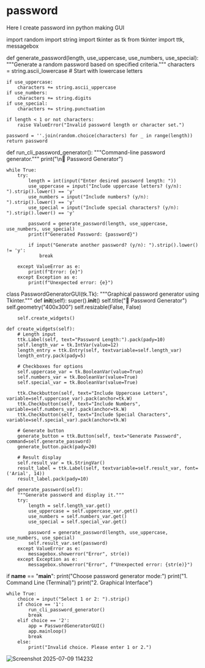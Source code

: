 # password
Here I create password inn python making GUI

import random
import string
import tkinter as tk
from tkinter import ttk, messagebox

def generate_password(length, use_uppercase, use_numbers, use_special):
    """Generate a random password based on specified criteria."""
    characters = string.ascii_lowercase  # Start with lowercase letters

    if use_uppercase:
        characters += string.ascii_uppercase
    if use_numbers:
        characters += string.digits
    if use_special:
        characters += string.punctuation

    if length < 1 or not characters:
        raise ValueError("Invalid password length or character set.")

    password = ''.join(random.choice(characters) for _ in range(length))
    return password

def run_cli_password_generator():
    """Command-line password generator."""
    print("\n🔑 Password Generator")
    
    while True:
        try:
            length = int(input("Enter desired password length: "))
            use_uppercase = input("Include uppercase letters? (y/n): ").strip().lower() == 'y'
            use_numbers = input("Include numbers? (y/n): ").strip().lower() == 'y'
            use_special = input("Include special characters? (y/n): ").strip().lower() == 'y'
            
            password = generate_password(length, use_uppercase, use_numbers, use_special)
            print(f"Generated Password: {password}")
            
            if input("Generate another password? (y/n): ").strip().lower() != 'y':
                break
                
        except ValueError as e:
            print(f"Error: {e}")
        except Exception as e:
            print(f"Unexpected error: {e}")

class PasswordGeneratorGUI(tk.Tk):
    """Graphical password generator using Tkinter."""
    def __init__(self):
        super().__init__()
        self.title("🔑 Password Generator")
        self.geometry("400x300")
        self.resizable(False, False)
        
        self.create_widgets()
    
    def create_widgets(self):
        # Length input
        ttk.Label(self, text="Password Length:").pack(pady=10)
        self.length_var = tk.IntVar(value=12)
        length_entry = ttk.Entry(self, textvariable=self.length_var)
        length_entry.pack(pady=5)
        
        # Checkboxes for options
        self.uppercase_var = tk.BooleanVar(value=True)
        self.numbers_var = tk.BooleanVar(value=True)
        self.special_var = tk.BooleanVar(value=True)
        
        ttk.Checkbutton(self, text="Include Uppercase Letters", variable=self.uppercase_var).pack(anchor=tk.W)
        ttk.Checkbutton(self, text="Include Numbers", variable=self.numbers_var).pack(anchor=tk.W)
        ttk.Checkbutton(self, text="Include Special Characters", variable=self.special_var).pack(anchor=tk.W)
        
        # Generate button
        generate_button = ttk.Button(self, text="Generate Password", command=self.generate_password)
        generate_button.pack(pady=20)
        
        # Result display
        self.result_var = tk.StringVar()
        result_label = ttk.Label(self, textvariable=self.result_var, font=('Arial', 14))
        result_label.pack(pady=10)
    
    def generate_password(self):
        """Generate password and display it."""
        try:
            length = self.length_var.get()
            use_uppercase = self.uppercase_var.get()
            use_numbers = self.numbers_var.get()
            use_special = self.special_var.get()
            
            password = generate_password(length, use_uppercase, use_numbers, use_special)
            self.result_var.set(password)
        except ValueError as e:
            messagebox.showerror("Error", str(e))
        except Exception as e:
            messagebox.showerror("Error", f"Unexpected error: {str(e)}")

if __name__ == "__main__":
    print("Choose password generator mode:")
    print("1. Command Line (Terminal)")
    print("2. Graphical Interface")
    
    while True:
        choice = input("Select 1 or 2: ").strip()
        if choice == '1':
            run_cli_password_generator()
            break
        elif choice == '2':
            app = PasswordGeneratorGUI()
            app.mainloop()
            break
        else:
            print("Invalid choice. Please enter 1 or 2.")
![Screenshot 2025-07-09 114232](https://github.com/user-attachments/assets/13f0656d-adff-4588-b191-09e3ffd24417)

